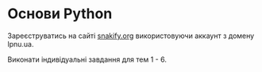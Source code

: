 # Основи Python

Зареєструватись на сайті [snakify.org](snakify.org)  використовуючи аккаунт з домену lpnu.ua.

Виконати індивідуальні завдання для тем 1 - 6.
